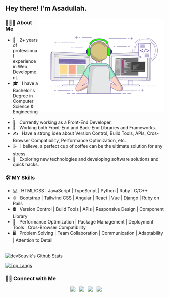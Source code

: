<h2> Hey there! I'm Asadullah.</h2>
<img align="right" alt="GIF" src="./images/side_image.gif" width="400"/>

<h3> 👨🏻‍💻 About Me </h3>

- 🔭 &nbsp; 2+ years of professional experience in Web Development.
- 🎓 &nbsp; I have a Bachelor's Degree in Computer Science & Engineering.
- 💼 &nbsp; Currently working as a Front-End Developer.
- 🌱 &nbsp; Working both Front-End and Back-End Libraries and Frameworks.
- ✍️ &nbsp; Have a strong idea about Version Control, Build Tools, APIs, Cros-Browser Compatibility, Performance Optimization, etc.
- ☕ &nbsp; I believe, a perfect cup of coffee can be the ultimate solution for any stress.
- 🤔 &nbsp; Exploring new technologies and developing software solutions and quick hacks.

<h3>🛠 MY Skills </h3>

- 💻 &nbsp; HTML/CSS | JavaScript | TypeScript | Python | Ruby | C/C++
- 🌐 &nbsp; Bootstrap | Tailwind CSS | Angular | React | Vue | Django | Ruby on Rails
- 🛢 &nbsp; Version Control | Build Tools | APIs | Responsive Design | Component Library
- 🔧 &nbsp; Performance Optimization | Package Management | Deployment Tools | Cros-Browser Compatibility
- 🖥 &nbsp; Problem Solving | Team Collaboration | Communication | Adaptability | Attention to Detail

<br>

<img align="center" src="https://github-readme-stats.vercel.app/api?username=abmasadullah&include_all_commits=true&count_private=true&show_icons=true&line_height=20&title_color=7A7ADB&icon_color=2234AE&text_color=D3D3D3&bg_color=0,000000,130F40" alt="devSouvik's Github Stats">

</br>

[![Top Langs](https://github-readme-stats.vercel.app/api/top-langs/?username=abmasadullah&layout=compact&text_color=daf7dc&bg_color=151515)](https://github.com/devSouvik/github-readme-stats)


<h3> 🤝🏻 Connect with Me </h3>

<p align="center">
&nbsp; <a href="https://www.linkedin.com/in/abmasadullah/" target="_blank" rel="noopener noreferrer"><img src="https://img.icons8.com/plasticine/100/000000/linkedin.png" width="50" /></a>
&nbsp; <a href="https://twitter.com/abmasadullah/" target="_blank" rel="noopener noreferrer"><img src="https://img.icons8.com/plasticine/100/000000/twitter.png" width="50" /></a>  
&nbsp; <a href="https://www.instagram.com/bashar__asadullah/" target="_blank" rel="noopener noreferrer"><img src="https://img.icons8.com/plasticine/100/000000/instagram-new.png" width="50" /></a>  
&nbsp; <a href="abmasadullah@gmail.com" target="_blank" rel="noopener noreferrer"><img src="https://img.icons8.com/plasticine/100/000000/gmail.png"  width="50" /></a>
</p>

<!-- ⭐️ From [devSouvik](https://github.com/devSouvik) -->
